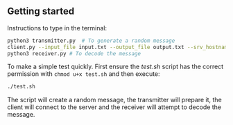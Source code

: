 ## Getting started
Instructions to type in the terminal:

```bash
python3 transmitter.py  # To generate a random message
client.py --input_file input.txt --output_file output.txt --srv_hostname iscsrv72.epfl.ch --srv_port 80
python3 receiver.py # To decode the message
```

To make a simple test quickly. First ensure the _test.sh_ script has the correct permission with `chmod u+x test.sh` and then execute:

```bash
./test.sh
```

The script will create a random message, the transmitter will prepare it, the client will connect to the server and the receiver will attempt to decode the message.